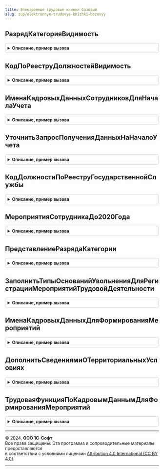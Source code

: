 ```yaml
---
title: Электронные трудовые книжки базовый
slug: zup/elektronnye-trudovye-knizhki-bazovyy
---
```



## РазрядКатегорияВидимость
<details style="margin: 1em 0; padding: 0.5em; border: 1px solid #ccc; border-radius: 6px;">

<summary style="font-weight: bold; cursor: pointer;">Описание, пример вызова</summary>

```bsl

Функция РазрядКатегорияВидимость() Экспорт
```

Пример вызова
```bsl
Результат = ЭлектронныеТрудовыеКнижкиБазовый.РазрядКатегорияВидимость() 
```
</details>

## КодПоРееструДолжностейВидимость
<details style="margin: 1em 0; padding: 0.5em; border: 1px solid #ccc; border-radius: 6px;">

<summary style="font-weight: bold; cursor: pointer;">Описание, пример вызова</summary>

```bsl

Функция КодПоРееструДолжностейВидимость() Экспорт
```

Пример вызова
```bsl
Результат = ЭлектронныеТрудовыеКнижкиБазовый.КодПоРееструДолжностейВидимость() 
```
</details>

## ИменаКадровыхДанныхСотрудниковДляНачалаУчета
<details style="margin: 1em 0; padding: 0.5em; border: 1px solid #ccc; border-radius: 6px;">

<summary style="font-weight: bold; cursor: pointer;">Описание, пример вызова</summary>

```bsl

Функция ИменаКадровыхДанныхСотрудниковДляНачалаУчета() Экспорт
```

Пример вызова
```bsl
Результат = ЭлектронныеТрудовыеКнижкиБазовый.ИменаКадровыхДанныхСотрудниковДляНачалаУчета() 
```
</details>

## УточнитьЗапросПолученияДанныхНаНачалоУчета
<details style="margin: 1em 0; padding: 0.5em; border: 1px solid #ccc; border-radius: 6px;">

<summary style="font-weight: bold; cursor: pointer;">Описание, пример вызова</summary>

```bsl

Процедура УточнитьЗапросПолученияДанныхНаНачалоУчета(Запрос) Экспорт
```

Пример вызова
```bsl
ЭлектронныеТрудовыеКнижкиБазовый.УточнитьЗапросПолученияДанныхНаНачалоУчета(Запрос) 
```
</details>

## КодДолжностиПоРееструГосударственнойСлужбы
<details style="margin: 1em 0; padding: 0.5em; border: 1px solid #ccc; border-radius: 6px;">

<summary style="font-weight: bold; cursor: pointer;">Описание, пример вызова</summary>

```bsl

Функция КодДолжностиПоРееструГосударственнойСлужбы(Должность) Экспорт
```

Пример вызова
```bsl
Результат = ЭлектронныеТрудовыеКнижкиБазовый.КодДолжностиПоРееструГосударственнойСлужбы(Должность) 
```
</details>

## МероприятияСотрудникаДо2020Года
<details style="margin: 1em 0; padding: 0.5em; border: 1px solid #ccc; border-radius: 6px;">

<summary style="font-weight: bold; cursor: pointer;">Описание, пример вызова</summary>

```bsl

Функция МероприятияСотрудникаДо2020Года(Сотрудник, Организация) Экспорт
```

Пример вызова
```bsl
Результат = ЭлектронныеТрудовыеКнижкиБазовый.МероприятияСотрудникаДо2020Года(Сотрудник, Организация) 
```
</details>

## ПредставлениеРазрядаКатегории
<details style="margin: 1em 0; padding: 0.5em; border: 1px solid #ccc; border-radius: 6px;">

<summary style="font-weight: bold; cursor: pointer;">Описание, пример вызова</summary>

```bsl

Функция ПредставлениеРазрядаКатегории(РазрядКатегория) Экспорт
```

Пример вызова
```bsl
Результат = ЭлектронныеТрудовыеКнижкиБазовый.ПредставлениеРазрядаКатегории(РазрядКатегория) 
```
</details>

## ЗаполнитьТипыОснованийУвольненияДляРегистрацииМероприятийТрудовойДеятельности
<details style="margin: 1em 0; padding: 0.5em; border: 1px solid #ccc; border-radius: 6px;">

<summary style="font-weight: bold; cursor: pointer;">Описание, пример вызова</summary>

```bsl

Процедура ЗаполнитьТипыОснованийУвольненияДляРегистрацииМероприятийТрудовойДеятельности(СписокОснований) Экспорт
```

Пример вызова
```bsl
ЭлектронныеТрудовыеКнижкиБазовый.ЗаполнитьТипыОснованийУвольненияДляРегистрацииМероприятийТрудовойДеятельности(СписокОснований) 
```
</details>

## ИменаКадровыхДанныхДляФормированияМероприятий
<details style="margin: 1em 0; padding: 0.5em; border: 1px solid #ccc; border-radius: 6px;">

<summary style="font-weight: bold; cursor: pointer;">Описание, пример вызова</summary>

```bsl

Функция ИменаКадровыхДанныхДляФормированияМероприятий() Экспорт
```

Пример вызова
```bsl
Результат = ЭлектронныеТрудовыеКнижкиБазовый.ИменаКадровыхДанныхДляФормированияМероприятий() 
```
</details>

## ДополнитьСведениямиОТерриториальныхУсловиях
<details style="margin: 1em 0; padding: 0.5em; border: 1px solid #ccc; border-radius: 6px;">

<summary style="font-weight: bold; cursor: pointer;">Описание, пример вызова</summary>

```bsl

Процедура ДополнитьСведениямиОТерриториальныхУсловиях(ДанныеМероприятия, ПараметрыФормирования, КадровыеДанныеСотрудников) Экспорт
```

Пример вызова
```bsl
ЭлектронныеТрудовыеКнижкиБазовый.ДополнитьСведениямиОТерриториальныхУсловиях(ДанныеМероприятия, ПараметрыФормирования, КадровыеДанныеСотрудников) 
```
</details>

## ТрудоваяФункцияПоКадровымДаннымДляФормированияМероприятий
<details style="margin: 1em 0; padding: 0.5em; border: 1px solid #ccc; border-radius: 6px;">

<summary style="font-weight: bold; cursor: pointer;">Описание, пример вызова</summary>

```bsl

Функция ТрудоваяФункцияПоКадровымДаннымДляФормированияМероприятий(КадровыеДанные) Экспорт
```

Пример вызова
```bsl
Результат = ЭлектронныеТрудовыеКнижкиБазовый.ТрудоваяФункцияПоКадровымДаннымДляФормированияМероприятий(КадровыеДанные) 
```
</details>

---

© 2024, **ООО 1С-Софт**  
Все права защищены. Эта программа и сопроводительные материалы предоставляются  
в соответствии с условиями лицензии [Attribution 4.0 International (CC BY 4.0)](https://creativecommons.org/licenses/by/4.0/legalcode).

---
